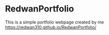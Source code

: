 # RedwanPortfolio
This is a simple portfolio webpage created by me
https://redwan310.github.io/RedwanPortfolio/
